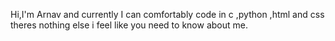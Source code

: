 Hi,I'm Arnav and currently I can comfortably code in c ,python ,html and css theres nothing else i feel like you need to know about me.

<!---
Krishu-24/Krishu-24 is a ✨ special ✨ repository because its `README.md` (this file) appears on your GitHub profile.
You can click the Preview link to take a look at your changes.
--->
